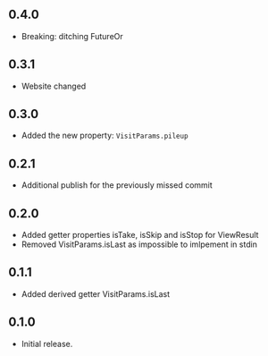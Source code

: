 ## 0.4.0

- Breaking: ditching FutureOr

## 0.3.1

- Website changed

## 0.3.0

- Added the new property: `VisitParams.pileup`

## 0.2.1

- Additional publish for the previously missed commit

## 0.2.0

- Added getter properties isTake, isSkip and isStop for ViewResult
- Removed VisitParams.isLast as impossible to imlpement in stdin

## 0.1.1

- Added derived getter VisitParams.isLast

## 0.1.0

- Initial release.
